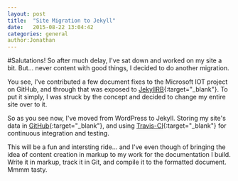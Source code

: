 ```yaml
---
layout: post
title:  "Site Migration to Jekyll"
date:   2015-08-22 13:04:42
categories: general
author:Jonathan
---
```

#Salutations!
So after much delay, I've sat down and worked on my site a bit. But... never content with good things, I decided to do another migration.

You see, I've contributed a few document fixes to the Microsoft IOT project on GitHub, and through that was exposed to [JekyllRB](http://www.jekyllrb.com){:target="_blank"}. To put it simply, I was struck by the concept and decided to change my entire site over to it.

So as you see now, I've moved from WordPress to Jekyll. Storing my site's data in [GitHub](https://github.com/jmhardison/jonathanhardison-com){:target="_blank"}, and using [Travis-CI](http://www.travis-ci.org){:target="_blank"} for continuous integration and testing.

This will be a fun and intersting ride... and I've even though of bringing the idea of content creation in markup to my work for the documentation I build. Write it in markup, track it in Git, and compile it to the formatted document. Mmmm tasty.
